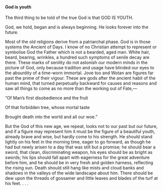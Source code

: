 #### God is youth

The third thing to be told of the true God is that GOD IS YOUTH.

God, we hold, began and is always beginning. He looks forever into the
future.

Most of the old religions derive from a patriarchal phase. God is in
those systems the Ancient of Days. I know of no Christian attempt to
represent or symbolise God the Father which is not a bearded, aged man.
White hair, beard, bearing, wrinkles, a hundred such symptoms of senile
decay are there. These marks of senility do not astonish our modern
minds in the picture of God, only because tradition and usage have
blinded our eyes to the absurdity of a time-worn immortal. Jove too and
Wotan are figures far past the prime of their vigour. These are gods
after the ancient habit of the human mind, that turned perpetually
backward for causes and reasons and saw all things to come as no more
than the working out of Fate,—

“Of Man’s first disobedience and the fruit

Of that forbidden tree, whose mortal taste

Brought death into the world and all our woe.”

But the God of this new age, we repeat, looks not to our past but our
future, and if a figure may represent him it must be the figure of a
beautiful youth, already brave and wise, but hardly come to his
strength. He should stand lightly on his feet in the morning time, eager
to go forward, as though he had but newly arisen to a day that was still
but a promise; he should bear a sword, that clean, discriminating
weapon, his eyes should be as bright as swords; his lips should fall
apart with eagerness for the great adventure before him, and he should
be in very fresh and golden harness, reflecting the rising sun. Death
should still hang like mists and cloud banks and shadows in the valleys
of the wide landscape about him. There should be dew upon the threads of
gossamer and little leaves and blades of the turf at his feet. . . .
